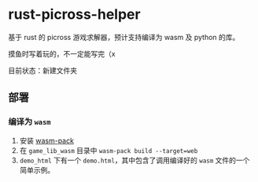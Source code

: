 # rust-picross-helper

基于 rust 的 picross 游戏求解器，预计支持编译为 wasm 及 python 的库。

摸鱼时写着玩的，不一定能写完（x

目前状态：新建文件夹

## 部署

### 编译为 `wasm`

1. 安装 [wasm-pack](https://rustwasm.github.io/wasm-pack/installer/)
2. 在 `game_lib_wasm` 目录中 `wasm-pack build --target=web`
3. `demo_html` 下有一个 `demo.html`，其中包含了调用编译好的 `wasm` 文件的一个简单示例。
